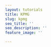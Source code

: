 ```yaml
---
layout: tutorials
title: KPMG
slug: kpmg
seo_title: ''
seo_description: ''
feature_image: ''

---
```

